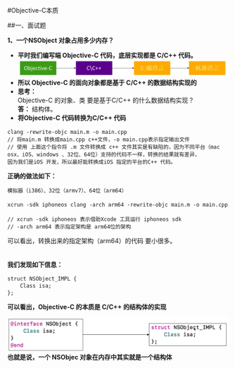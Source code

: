 #Objective-C本质

##一、面试题

**1、一个NSObject 对象占用多少内存？**

- **平时我们编写端 Objective-C 代码，底层实现都是 C/C++ 代码。**
![](/assets/Snip20180527_1.png)
- **所以 Objective-C 的面向对象都是基于 C/C++ 的数据结构实现的**
- **思考：**<br> Objective-C 的对象、类 要是基于C/C++ 的什么数据结构实现？<br> **答：** 结构体。
- **将Objective-C 代码转换为C/C++ 代码**
    
```
clang -rewrite-objc main.m -o main.cpp
// 将main.m 转换成main.cpp c++文件，-o main.cpp表示指定输出文件
// 使用 上面这个指令将 .m 文件转换成 c++ 文件其实是有缺陷的，因为不同平台（mac osx、iOS、windows 、32位、64位）支持的代码不一样，转换的结果就有差异，
因为我们是iOS 开发，所以最好能转换成iOS 指定的平台的C++ 代码。

```
**正确的做法如下：**
```
模拟器（i386）、32位（armv7）、64位（arm64）

xcrun -sdk iphoneos clang -arch arm64 -rewrite-objc main.m -o main.cpp

// xcrun -sdk iphoneos 表示借助Xcode 工具运行 iphoneos sdk 
// -arch arm64 表示指定架构是 arm64位的架构
```
可以看出，转换出来的指定架构（arm64）的代码 要小很多。<br><br><br>**我们发现如下信息：**
```
struct NSObject_IMPL {
	Class isa;
};
```
**可以看出，Objective-C 的本质是 C/C++ 的结构体的实现**

![](/assets/Snip20180527_3dfd.png)
**也就是说，一个 NSObjec 对象在内存中其实就是一个结构体**


























